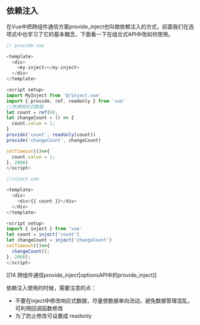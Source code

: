 
## 依赖注入

在Vue中把跨组件通信方案provide_inject也叫做依赖注入的方式，前面我们在选项式中也学习了它的基本概念，下面看一下在组合式API中改如何使用。

```js
// provide.vue

<template>
  <div>
    <my-inject></my-inject>
  </div>
</template>

<script setup>
import MyInject from '@/inject.vue'
import { provide, ref, readonly } from 'vue'
//传递响应式数据
let count = ref(0);
let changeCount = () => {
  count.value = 1;
}
provide('count', readonly(count))
provide('changeCount', changeCount)

setTimeout(()=>{
  count.value = 1;
}, 2000)
</script>
```

```js
//inject.vue

<template>
  <div>
    <div>{{ count }}</div>
  </div>
</template>

<script setup>
import { inject } from 'vue'
let count = inject('count')
let changeCount = inject('changeCount')
setTimeout(()=>{
  changeCount();
}, 2000);
</script>
```

[[14 跨组件通信provide_inject|optionsAPI中的provide_inject]]

依赖注入使用的时候，需要注意的点：

- 不要在inject中修改响应式数据，尽量使数据单向流动，避免数据管理混乱，可利用回调函数修改
- 为了防止修改可设置成 readonly

